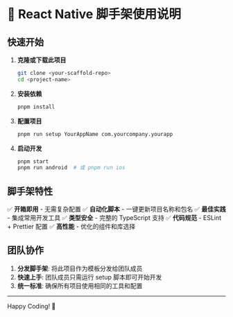 # 🚀 React Native 脚手架使用说明

## 快速开始

1. **克隆或下载此项目**

   ```bash
   git clone <your-scaffold-repo>
   cd <project-name>
   ```

2. **安装依赖**

   ```bash
   pnpm install
   ```

3. **配置项目**

   ```bash
   pnpm run setup YourAppName com.yourcompany.yourapp
   ```

4. **启动开发**
   ```bash
   pnpm start
   pnpm run android  # 或 pnpm run ios
   ```

## 脚手架特性

✅ **开箱即用** - 无需复杂配置
✅ **自动化脚本** - 一键更新项目名称和包名
✅ **最佳实践** - 集成常用开发工具
✅ **类型安全** - 完整的 TypeScript 支持
✅ **代码规范** - ESLint + Prettier 配置
✅ **高性能** - 优化的组件和库选择

## 团队协作

1. **分发脚手架**: 将此项目作为模板分发给团队成员
2. **快速上手**: 团队成员只需运行 setup 脚本即可开始开发
3. **统一标准**: 确保所有项目使用相同的工具和配置

---

Happy Coding! 🎉
